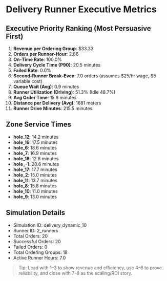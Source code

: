# Delivery Runner Executive Metrics

## Executive Priority Ranking (Most Persuasive First)
1. **Revenue per Ordering Group**: $33.33
2. **Orders per Runner‑Hour**: 2.86
3. **On‑Time Rate**: 100.0%
4. **Delivery Cycle Time (P90)**: 20.5 minutes
5. **Failed Rate**: 0.0%
6. **Second‑Runner Break‑Even**: 7.0 orders (assumes $25/hr wage, $5 variable cost)
7. **Queue Wait (Avg)**: 0.9 minutes
8. **Runner Utilization (Driving)**: 51.3% (Idle 48.7%)
9. **Avg Order Time**: 15.8 minutes
10. **Distance per Delivery (Avg)**: 1681 meters
11. **Runner Drive Minutes**: 215.5 minutes

## Zone Service Times
- **hole_12**: 14.2 minutes
- **hole_16**: 17.5 minutes
- **hole_6**: 18.6 minutes
- **hole_7**: 16.9 minutes
- **hole_18**: 12.8 minutes
- **hole_-1**: 20.6 minutes
- **hole_17**: 17.7 minutes
- **hole_2**: 15.0 minutes
- **hole_11**: 13.7 minutes
- **hole_8**: 15.8 minutes
- **hole_10**: 11.0 minutes
- **hole_9**: 13.0 minutes


## Simulation Details
- Simulation ID: delivery_dynamic_10
- Runner ID: 2_runners
- Total Orders: 20
- Successful Orders: 20
- Failed Orders: 0
- Total Ordering Groups: 18
- Active Runner Hours: 7.0

> Tip: Lead with 1–3 to show revenue and efficiency, use 4–6 to prove reliability, and close with 7–8 as the scaling/ROI story.
